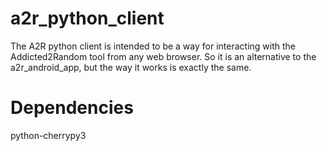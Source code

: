a2r_python_client
=================

The A2R python client is intended to be a way for interacting with the Addicted2Random  tool from any web browser. So it is an alternative to the a2r_android_app, but the way it works is exactly the same.

Dependencies
============

python-cherrypy3

